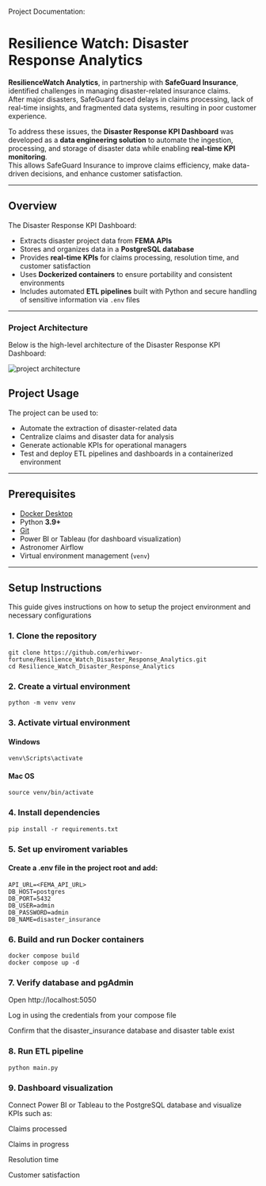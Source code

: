 Project Documentation:
# **Resilience Watch: Disaster Response Analytics**

**ResilienceWatch Analytics**, in partnership with **SafeGuard Insurance**, identified challenges in managing disaster-related insurance claims.  
After major disasters, SafeGuard faced delays in claims processing, lack of real-time insights, and fragmented data systems, resulting in poor customer experience.

To address these issues, the **Disaster Response KPI Dashboard** was developed as a **data engineering solution** to automate the ingestion, processing, and storage of disaster data while enabling **real-time KPI monitoring**.  
This allows SafeGuard Insurance to improve claims efficiency, make data-driven decisions, and enhance customer satisfaction.

---

## **Overview**

The Disaster Response KPI Dashboard:
- Extracts disaster project data from **FEMA APIs**
- Stores and organizes data in a **PostgreSQL database**
- Provides **real-time KPIs** for claims processing, resolution time, and customer satisfaction
- Uses **Dockerized containers** to ensure portability and consistent environments
- Includes automated **ETL pipelines** built with Python and secure handling of sensitive information via `.env` files

---

### Project Architecture
Below is the high-level architecture of the Disaster Response KPI Dashboard:

![project architecture](https://github.com/user-attachments/assets/bb950b23-843a-45e8-bd0e-10d2c579c1cd)


## **Project Usage**

The project can be used to:
- Automate the extraction of disaster-related data  
- Centralize claims and disaster data for analysis  
- Generate actionable KPIs for operational managers  
- Test and deploy ETL pipelines and dashboards in a containerized environment  

---

## **Prerequisites**

- [Docker Desktop](https://www.docker.com/products/docker-desktop)
- Python **3.9+**
- [Git](https://git-scm.com/)
- Power BI or Tableau (for dashboard visualization)
- Astronomer Airflow
- Virtual environment management (`venv`)

---

## **Setup Instructions**
This guide gives instructions on how to setup the project environment and necessary configurations
### 1. Clone the repository
    git clone https://github.com/erhivwor-fortune/Resilience_Watch_Disaster_Response_Analytics.git
    cd Resilience_Watch_Disaster_Response_Analytics

### 2. Create a virtual environment
    python -m venv venv

### 3. Activate virtual environment
#### Windows
    venv\Scripts\activate
#### Mac OS
    source venv/bin/activate

### 4. Install dependencies
    pip install -r requirements.txt

### 5. Set up enviroment variables
#### Create a .env file in the project root and add:
    API_URL=<FEMA_API_URL>
    DB_HOST=postgres
    DB_PORT=5432
    DB_USER=admin
    DB_PASSWORD=admin
    DB_NAME=disaster_insurance

### 6. Build and run Docker containers
    docker compose build
    docker compose up -d

### 7. Verify database and pgAdmin
Open http://localhost:5050

Log in using the credentials from your compose file

Confirm that the disaster_insurance database and disaster table exist

### 8. Run ETL pipeline
    python main.py

### 9. Dashboard visualization
Connect Power BI or Tableau to the PostgreSQL database and visualize KPIs such as:

Claims processed

Claims in progress

Resolution time

Customer satisfaction
